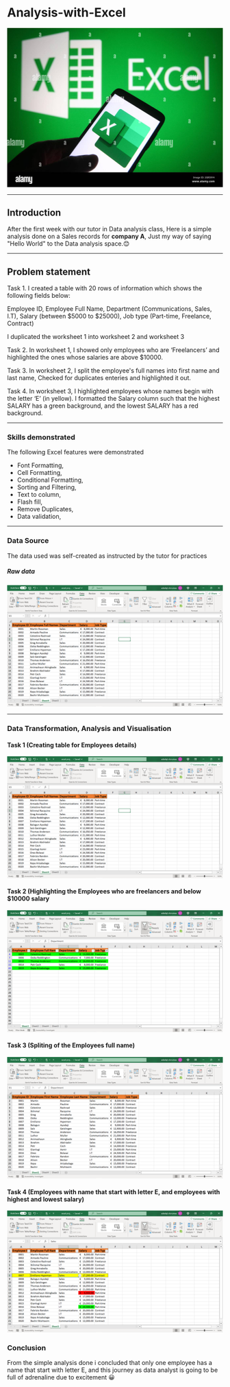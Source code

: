 # Analysis-with-Excel

![](Excel.jpeg.png)

---

## Introduction
After the first week with our tutor in Data analysis class, Here is a simple analysis done on a Sales records for **company A**, Just my way of saying "Hello World" to the Data analysis space.😊

---

## Problem statement

Task 1.  I created a table with 20 rows of information which shows the following fields below:  

Employee ID, Employee Full Name, Department (Communications, Sales, I.T), Salary (between $5000 to $25000), Job type (Part-time, Freelance, Contract) 

I duplicated the worksheet 1 into worksheet 2 and worksheet 3 

Task 2.  In worksheet 1, I showed only employees who are ‘Freelancers’ and highlighted the ones whose salaries are above $10000.

Task 3.  In worksheet 2, I split the employee's full names into first name and last name, Checked for duplicates enteries and highlighted it out. 

Task 4.  In worksheet 3, I highlighted employees whose names begin with the letter ‘E’ (in yellow). I formatted the Salary column such that the highest SALARY has a green background, and the lowest SALARY has a red background. 

---

### Skills demonstrated
The following Excel features were demonstrated 
- Font Formatting, 
- Cell Formatting,
- Conditional Formatting, 
- Sorting and Filtering, 
- Text to column, 
- Flash fill, 
- Remove Duplicates, 
- Data validation, 
---

### Data Source

The data used was self-created as instructed by the tutor for practices 

##### Raw data

![](task_1_raw_data.png)

-------------
### Data Transformation, Analysis and Visualisation
#### Task 1 (Creating table for Employees details)
![](task_1_raw_data.png)

#### Task 2 (Highlighting the Employees who are freelancers and below $10000 salary
![](freelancer_below_10000.png)

#### Task 3 (Spliting of the Employees full name)
![](text_column_function_usage.png)

#### Task 4 (Employees with name that start with letter E, and employees with highest and lowest salary)
![](task1.png)

### Conclusion

From the simple analysis done i concluded that only one employee has a name that start with letter E, and this journey as data analyst is going to be full of adrenaline due to excitement 😀


